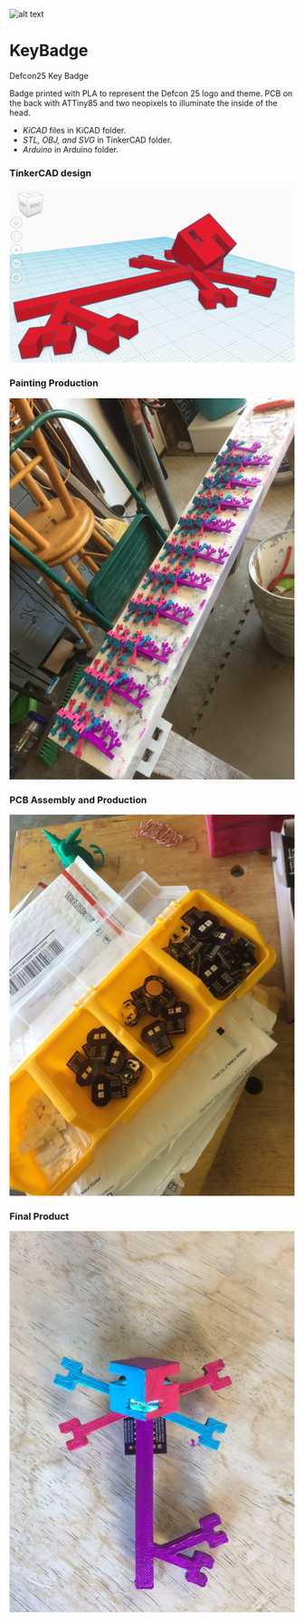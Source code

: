 ![alt text](https://github.com/SeanLeftBelow/defcon25-KeyBadge/blob/master/defcon25.png "Defcon 25")

# KeyBadge
Defcon25 Key Badge

Badge printed with PLA to represent the Defcon 25 logo and theme. PCB on the back with ATTiny85 and two neopixels to illuminate the inside of the head.

- *KiCAD* files in KiCAD folder.
- *STL, OBJ, and SVG* in TinkerCAD folder.
- *Arduino* in Arduino folder.

### TinkerCAD design
![alt text](https://github.com/SeanLeftBelow/KeyBadge/blob/master/3d.png "In TinkerCAD")
### Painting Production
![alt text](https://github.com/SeanLeftBelow/KeyBadge/blob/master/production_paint.jpg "Painting Production")
### PCB Assembly and Production
![alt text](https://github.com/SeanLeftBelow/KeyBadge/blob/master/production_pcb.jpg "PCB Assembly and Production")
### Final Product
![alt text](https://github.com/SeanLeftBelow/KeyBadge/blob/master/final_design.jpg "Final Design")
